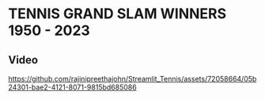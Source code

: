 # TENNIS GRAND SLAM WINNERS 1950 - 2023

## Video


https://github.com/rajinipreethajohn/Streamlit_Tennis/assets/72058664/05b24301-bae2-4121-8071-9815bd685086

